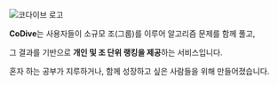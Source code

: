 ![코다이브 로고](https://sdmntprwestus2.oaiusercontent.com/files/00000000-9744-61f8-a2f2-1670ce1a43a7/raw?se=2025-06-16T08%3A51%3A15Z&sp=r&sv=2024-08-04&sr=b&scid=47b84a22-2042-52dd-b579-96a445dd957f&skoid=a3412ad4-1a13-47ce-91a5-c07730964f35&sktid=a48cca56-e6da-484e-a814-9c849652bcb3&skt=2025-06-16T04%3A32%3A40Z&ske=2025-06-17T04%3A32%3A40Z&sks=b&skv=2024-08-04&sig=TNcTh4OFBwvRzXNbJvH4w7Bq0L/%2BtLkIuIhK/zG/2XU%3D)

**CoDive**는 사용자들이 소규모 조(그룹)를 이루어 알고리즘 문제를 함께 풀고,

그 결과를 기반으로 **개인 및 조 단위 랭킹을 제공**하는 서비스입니다.

혼자 하는 공부가 지루하거나, 함께 성장하고 싶은 사람들을 위해 만들어졌습니다.
